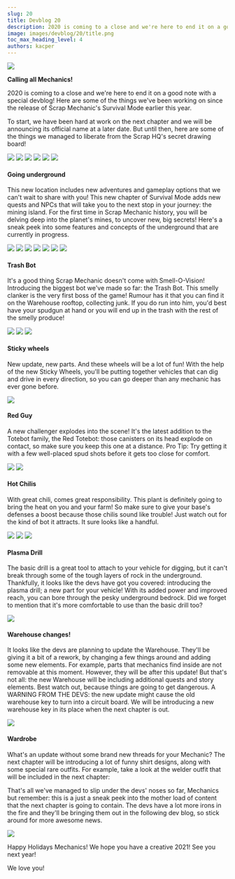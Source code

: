 ```yaml
---
slug: 20
title: Devblog 20
description: 2020 is coming to a close and we're here to end it on a good note with a special devblog!
image: images/devblog/20/title.png
toc_max_heading_level: 4
authors: kacper
---
```


<head>
    <meta name="twitter:card" content="summary_large_image" />
</head>

![](/images/devblog/20/title.png)

**Calling all Mechanics!**

2020 is coming to a close and we're here to end it on a good note with a special devblog! Here are some of the things we've been working on since the release of Scrap Mechanic's Survival Mode earlier this year.
<!--truncate-->
To start, we have been hard at work on the next chapter and we will be announcing its official name at a later date. But until then, here are some of the things we managed to liberate from the Scrap HQ's secret drawing board!

![](https://i.imgur.com/fOicyRd.png)
![](https://i.imgur.com/d6EKxCH.png)
![](https://i.imgur.com/YrGSNdu.png)
![](https://i.imgur.com/YJqsZPQ.png)
![](https://i.imgur.com/VzYRYd5.jpg)
![](https://i.imgur.com/31Y52y6.png)

#### Going underground

This new location includes new adventures and gameplay options that we can't wait to share with you! This new chapter of Survival Mode adds new quests and NPCs that will take you to the next stop in your journey: the mining island. For the first time in Scrap Mechanic history, you will be delving deep into the planet's mines, to uncover new, big secrets!
Here's a sneak peek into some features and concepts of the underground that are currently in progress.

![](https://i.imgur.com/ZmdtuOU.jpg)
![](https://i.imgur.com/m2BjClw.png)
![](https://i.imgur.com/kImsEkt.png)
![](https://i.imgur.com/E3R6oCa.png)
![](https://i.imgur.com/gJH16iS.png)
![](https://i.imgur.com/8jytLvN.png)
![](https://i.imgur.com/IfhNZ5w.png)

#### Trash Bot

It's a good thing Scrap Mechanic doesn't come with Smell-O-Vision! Introducing the biggest bot we've made so far: the Trash Bot. 
This smelly clanker is the very first boss of the game! Rumour has it that you can find it on the Warehouse rooftop, collecting junk. 
If you do run into him, you'd best have your spudgun at hand or you will end up in the trash with the rest of the smelly produce! 

![](https://i.imgur.com/SMi4k0l.png)
![](https://i.imgur.com/HpqafLv.png)
![](https://i.imgur.com/nqoW7cf.png)

#### Sticky wheels

New update, new parts. And these wheels will be a lot of fun!
With the help of the new Sticky Wheels, you'll be putting together vehicles that can dig and drive in every direction, so you can go deeper than any mechanic has ever gone before. 

![](https://i.imgur.com/D1Kq6ov.png)

#### Red Guy

A new challenger explodes into the scene!
It's the latest addition to the Totebot family, the Red Totebot: those canisters on its head explode on contact, so make sure you keep this one at a distance.
Pro Tip: Try getting it with a few well-placed spud shots before it gets too close for comfort. 
 
![](https://i.imgur.com/dsdHeO3.png)
![](https://i.imgur.com/UnpWa4W.png)

#### Hot Chilis 

With great chili, comes great responsibility. This plant is definitely going to bring the heat on you and your farm! So make sure to give your base's defenses a boost because those chilis sound like trouble! Just watch out for the kind of bot it attracts. It sure looks like a handful.

![](https://i.imgur.com/Cg91tU8.png)
![](https://i.imgur.com/KaBtpeU.png)
![](https://i.imgur.com/3z2zMGO.png)

#### Plasma Drill

The basic drill is a great tool to attach to your vehicle for digging, but it can't break through some of the tough layers of rock in the underground. 
Thankfully, it looks like the devs have got you covered: introducing the plasma drill; a new part for your vehicle! With its added power and improved reach, you can bore through the pesky underground bedrock. Did we forget to mention that it's more comfortable to use than the basic drill too?

![](https://i.imgur.com/hEM71OE.gif)

#### Warehouse changes!

It looks like the devs are planning to update the Warehouse.
They'll be giving it a bit of a rework, by changing a few things around and adding some new elements. For example, parts that mechanics find inside are not removable at this moment. However, they will be after this update! 
But that's not all: the new Warehouse will be including additional quests and story elements. Best watch out, because things are going to get dangerous.
A WARNING FROM THE DEVS: the new update might cause the old warehouse key to turn into a circuit board. We will be introducing a new warehouse key in its place when the next chapter is out.

![](https://i.imgur.com/qyXH9fp.png)

#### Wardrobe

What's an update without some brand new threads for your Mechanic?
The next chapter will be introducing a lot of funny shirt designs, along with some special rare outfits. For example, take a look at the welder outfit that will be included in the next chapter:


That's all we've managed to slip under the devs' noses so far, Mechanics but remember: this is a just a sneak peek into the mother load of content that the next chapter is going to contain. The devs have a lot more irons in the fire and they'll be bringing them out in the following dev blog, so stick around for more awesome news.


![](https://i.imgur.com/qlceQvY.png)

Happy Holidays Mechanics! We hope you have a creative 2021!
See you next year!

We love you! 



